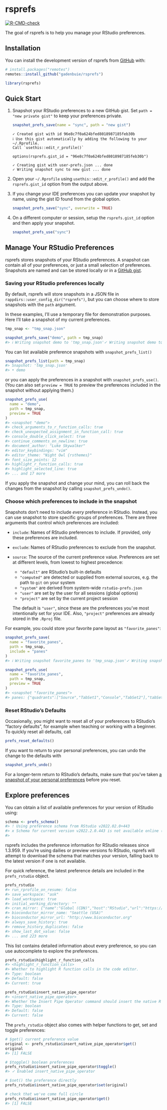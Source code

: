 
<!-- README.md is generated from README.Rmd. Please edit that file -->

# rsprefs

<!-- badges: start -->

[![R-CMD-check](https://github.com/gadenbuie/rsprefs/workflows/R-CMD-check/badge.svg)](https://github.com/gadenbuie/rsprefs/actions)
<!-- badges: end -->

The goal of rsprefs is to help you manage your RStudio preferences.

## Installation

You can install the development version of rsprefs from
[GitHub](https://github.com/) with:

``` r
# install.packages("remotes")
remotes::install_github("gadenbuie/rsprefs")
```

``` r
library(rsprefs)
```

## Quick Start

1.  Snapshot your RStudio preferences to a new GitHub gist. Set
    `path = "new private gist"` to keep your preferences private.

    ``` r
    snapshot_prefs_save(name = "sync", path = "new gist")
    ```

        ✓ Created gist with id 96e8c7f0a624bfed8018987185feb30b
        ℹ Use this gist automatically by adding the following to your ~/.Rprofile.
        Call `usethis::edit_r_profile()`     

        options(rsprefs.gist_id = "96e8c7f0a624bfed8018987185feb30b")

        ✓ Creating gist with user-prefs.json ... done
        ✓ Writing snapshot sync to new gist ... done

2.  Open your `~/.Rprofile` using `usethis::edit_r_profile()` and add
    the `rsprefs.gist_id` option from the output above.

3.  If you change your IDE preferences you can update your snapshot by
    name, using the gist ID found from the global option.

    ``` r
    snapshot_prefs_save("sync", overwrite = TRUE)
    ```

4.  On a different computer or session, setup the `rsprefs.gist_id`
    option and then apply your snapshot.

    ``` r
    snapshot_prefs_use("sync")
    ```

## Manage Your RStudio Preferences

rsprefs stores snapshots of your RStudio preferences. A snapshot can
contain all of your preferences, or just a small selection of
preferences. Snapshots are named and can be stored locally or in a
[GitHub gist](https://gist.github.com).

### Saving your RStudio preferences locally

By default, rsprefs will store snapshots in a JSON file in
`rappdirs::user_config_dir("rsprefs")`, but you can choose where to
store snapshots with the `path` argument.

In these examples, I’ll use a temporary file for demonstration purposes.
Here I’ll take a snapshot of my current preferences.

``` r
tmp_snap <- "tmp_snap.json"

snapshot_prefs_save("demo", path = tmp_snap)
#> ℹ Writing snapshot demo to 'tmp_snap.json'✓ Writing snapshot demo to 'tmp_snap.json' ... done
```

You can list available preference snapshots with `snapshot_prefs_list()`

``` r
snapshot_prefs_list(path = tmp_snap)
#> Snapshot: 'tmp_snap.json'
#> • demo
```

or you can apply the preferences in a snapshot with
`snapshot_prefs_use()`. (You can also set `preview = TRUE` to preview
the preferences included in the snapshot without applying them.)

``` r
snapshot_prefs_use(
  name = "demo", 
  path = tmp_snap, 
  preview = TRUE
)
#> <snapshot "demo">
#> check_arguments_to_r_function_calls: true
#> check_unexpected_assignment_in_function_call: true
#> console_double_click_select: true
#> continue_comments_on_newline: true
#> document_author: "Luke Skywalker"
#> editor_keybindings: "vim"
#> editor_theme: "Night Owl {rsthemes}"
#> font_size_points: 12
#> highlight_r_function_calls: true
#> highlight_selected_line: true
#> ... and 17 more
```

If you apply the snapshot and change your mind, you can roll back the
changes from the snapshot by calling `snapshot_prefs_undo()`.

### Choose which preferences to include in the snapshot

Snapshots don’t need to include *every* preference in RStudio. Instead,
you can use snapshot to store specific groups of preferences. There are
three arguments that control which preferences are included:

-   `include`: Names of RStudio preferences to include. If provided,
    only these preferences are included.

-   `exclude`: Names of RStudio preferences to exclude from the
    snapshot.

-   `source`: The source of the current preference value. Preferences
    are set at different levels, from lowest to highest precedence:

    -   `"default"` are RStudio’s built-in defaults
    -   `"computed"` are detected or supplied from external sources,
        e.g. the path to `git` on your system
    -   `"system"` are derived from system-wide `rstudio-prefs.json`
    -   `"user"` are set by the user for all sessions (global options)
    -   `"project"` are set by the current project session

    The default is `"user"`, since these are the preferences you’ve most
    intentionally set for your IDE. Also, `"project"` preferences are
    already stored in the `.Rproj` file.

For example, you could store your favorite pane layout as
`"favorite_panes"`:

``` r
snapshot_prefs_save(
  name = "favorite_panes", 
  path = tmp_snap,
  include = "panes"
)
#> ℹ Writing snapshot favorite_panes to 'tmp_snap.json'✓ Writing snapshot favorite_panes to 'tmp_snap.json' ... done

snapshot_prefs_use(
  name = "favorite_panes",
  path = tmp_snap,
  preview = TRUE
)
#> <snapshot "favorite_panes">
#> panes: {"quadrants":["Source","TabSet1","Console","TabSet2"],"tabSet1":["History","Connections","Packages","Presentatio…
```

### Reset RStudio’s Defaults

Occasionally, you might want to reset all of your preferences to
RStudio’s “factory defaults”, for example when teaching or working with
a beginner. To quickly reset all defaults, call

``` r
prefs_reset_defaults()
```

If you want to return to your personal preferences, you can undo the
change to the defaults with

``` r
snapshot_prefs_undo()
```

For a longer-term return to RStudio’s defaults, make sure that you’ve
taken [a snapshot of your personal preferences](#quick-start) before you
reset.

## Explore preferences

You can obtain a list of available preferences for your version of
RStudio using:

``` r
schema <- prefs_schema()
#> ! Using preference schema from RStudio v2022.02.0+443
#> x Schema for current version v2022.2.0.443 is not available online (or is not different).
#>  
```

rsprefs includes the preference information for RStudio releases since
1.3.959. If you’re using dailies or preview versions fo RStudio, rsprefs
will attempt to download the schema that matches your version, falling
back to the latest version if one is not available.

For quick reference, the latest preference details are included in the
`prefs_rstudio` object.

``` r
prefs_rstudio
#> run_rprofile_on_resume: false
#> save_workspace: "ask"
#> load_workspace: true
#> initial_working_directory: ""
#> cran_mirror: {"name":"Global (CDN)","host":"RStudio","url":"https://cran.rstudio.com/","repos":"","country":"us","secon…
#> bioconductor_mirror_name: "Seattle (USA)"
#> bioconductor_mirror_url: "http://www.bioconductor.org"
#> always_save_history: true
#> remove_history_duplicates: false
#> show_last_dot_value: false
#> ... and 223 more
```

This list contains detailed information about every preference, so you
can use autocomplete to explore the preferences.

``` r
prefs_rstudio$highlight_r_function_calls
#> <highlight_r_function_calls>
#> Whether to highlight R function calls in the code editor.
#> Type: boolean
#> Default: false
#> Current: true
```

``` r
prefs_rstudio$insert_native_pipe_operator
#> <insert_native_pipe_operator>
#> Whether the Insert Pipe Operator command should insert the native R pipe operator, |>
#> Type: boolean
#> Default: false
#> Current: false
```

The `prefs_rstudio` object also comes with helper functions to get, set
and toggle preferences:

``` r
# $get() current preference value
original <- prefs_rstudio$insert_native_pipe_operator$get()
original
#> [1] FALSE

# $toggle() boolean preferences
prefs_rstudio$insert_native_pipe_operator$toggle()
#> ✓ Enabled insert_native_pipe_operator

# $set() the preference directly
prefs_rstudio$insert_native_pipe_operator$set(original)

# check that we've come full circle
prefs_rstudio$insert_native_pipe_operator$get()
#> [1] FALSE
```
